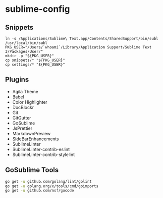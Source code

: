 # sublime-config

## Snippets

```
ln -s /Applications/Sublime\ Text.app/Contents/SharedSupport/bin/subl /usr/local/bin/subl
PKG_USER="/Users/`whoami`/Library/Application Support/Sublime Text 3/Packages/User/"
mkdir -p "${PKG_USER}"
cp snippets/* "${PKG_USER}"
cp settings/* "${PKG_USER}"
```

## Plugins

* Agila Theme
* Babel
* Color Highlighter
* DocBlockr
* Git
* GitGutter
* GoSublime
* JsPrettier
* MarkdownPreview
* SideBarEnhancements
* SublimeLinter
* SublimeLinter-contrib-eslint
* SublimeLinter-contrib-stylelint

## GoSublime Tools

```bash
go get -u github.com/golang/lint/golint
go get -u golang.org/x/tools/cmd/goimports
go get -u github.com/nsf/gocode
```
